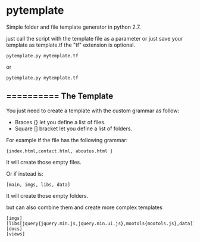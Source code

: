 pytemplate
==========

Simple folder and file template generator in python 2.7.

just call the script with the template file as a parameter or just save your template as template.tf the "tf" extension is optional.

```
pytemplate.py mytemplate.tf
```
or 
```
pytemplate.py mytemplate.tf
```

==========
The Template
------------

You just need to create a template with the custom grammar as follow:

* Braces {} let you define a list of files.
* Square [] bracket let you define a list of folders.

For example if the file has the following grammar:
```
{index.html,contact.html, aboutus.html }
```
It will create those empty files.

Or if instead is:
```
[main, imgs, libs, data]
```
It will create those empty folders.

but can also combine them and create more complex templates
```
[imgs]
[libs[jquery{jquery.min.js,jquery.min.ui.js},mootols{mootols.js},data]]
[docs]
[views]
```
